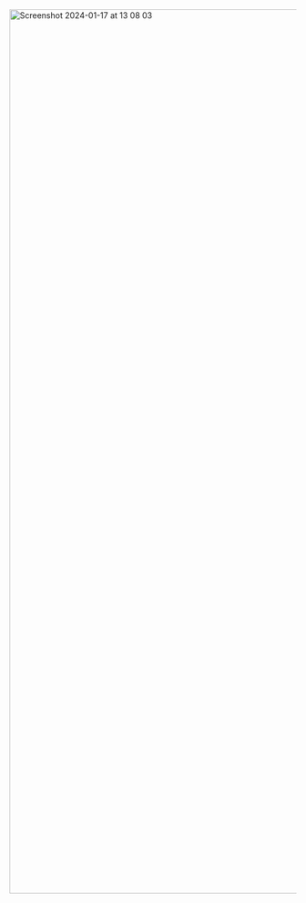 <img width="1554" alt="Screenshot 2024-01-17 at 13 08 03" src="https://github.com/evadob/cards-fe-mentor-challenge/assets/109676559/3a950328-d098-4ffe-92ce-b7c724e818ad">
